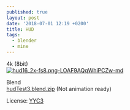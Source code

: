 ```yaml
---
published: true
layout: post
date: '2018-07-01 12:19 +0200'
title: HUD
tags:
  - blender
  - mine
---
```

4k (8bit)  
[![hud16_2x-fs8.png-LOAF9AQqWhiPCZw-md](https://i.imgur.com/aKUyTPD.png)](https://i.imgur.com/kiKJ6qq.png)

Blend  
[hudTest3.blend.zip]({{site.baseurl}}/blends/hudTest3.blend.zip) (Not animation ready)

License: [YYC3]({{site.baseurl}}/2017/08/06/i-don-t-care-public-license-idcpl/)
